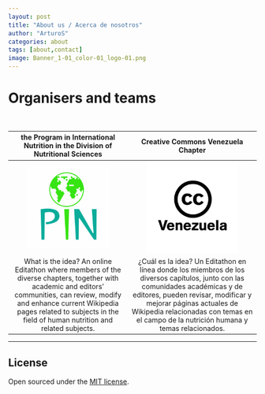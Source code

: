 ```yaml
---
layout: post
title: "About us / Acerca de nosotros"
author: "ArturoS"
categories: about
tags: [about,contact]
image: Banner_1-01_color-01_logo-01.png
---
```


# Organisers and teams

<br>

| **the Program in International Nutrition in the Division of Nutritional Sciences** | **Creative Commons Venezuela Chapter** |
|    :---:      |           :---:           |
| <img src="assets/img/pin-logo.jpeg" style="width:75%;"> | <img src="assets/img/cc-ve-logo.jpeg" style="width:75%;"> |
| What is the idea? An online Editathon where members of the diverse chapters, together with academic and editors’ communities, can review, modify and enhance current Wikipedia pages related to subjects in the field of human nutrition and related subjects. | ¿Cuál es la idea? Un Editathon en línea donde los miembros de los diversos capítulos, junto con las comunidades académicas y de editores, pueden revisar, modificar y mejorar páginas actuales de Wikipedia relacionadas con temas en el campo de la nutrición humana y temas relacionados. |

---

## License

Open sourced under the [MIT license](https://github.com/edithaton/page/LICENSE.md).
